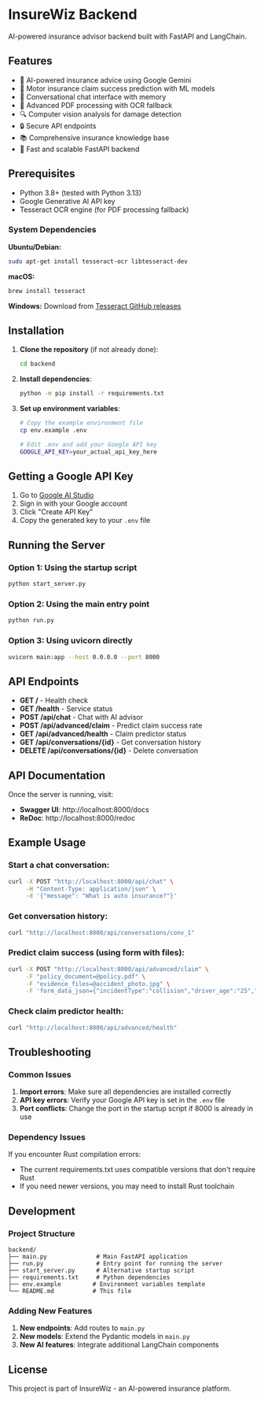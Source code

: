 # InsureWiz Backend

AI-powered insurance advisor backend built with FastAPI and LangChain.

## Features

- 🤖 AI-powered insurance advice using Google Gemini
- 🎯 Motor insurance claim success prediction with ML models
- 💬 Conversational chat interface with memory
- 📄 Advanced PDF processing with OCR fallback
- 🔍 Computer vision analysis for damage detection
- 🔒 Secure API endpoints
- 📚 Comprehensive insurance knowledge base
- 🚀 Fast and scalable FastAPI backend

## Prerequisites

- Python 3.8+ (tested with Python 3.13)
- Google Generative AI API key
- Tesseract OCR engine (for PDF processing fallback)

### System Dependencies

**Ubuntu/Debian:**

```bash
sudo apt-get install tesseract-ocr libtesseract-dev
```

**macOS:**

```bash
brew install tesseract
```

**Windows:**
Download from [Tesseract GitHub releases](https://github.com/UB-Mannheim/tesseract/wiki)

## Installation

1. **Clone the repository** (if not already done):

   ```bash
   cd backend
   ```

2. **Install dependencies**:

   ```bash
   python -m pip install -r requirements.txt
   ```

3. **Set up environment variables**:

   ```bash
   # Copy the example environment file
   cp env.example .env

   # Edit .env and add your Google API key
   GOOGLE_API_KEY=your_actual_api_key_here
   ```

## Getting a Google API Key

1. Go to [Google AI Studio](https://makersuite.google.com/app/apikey)
2. Sign in with your Google account
3. Click "Create API Key"
4. Copy the generated key to your `.env` file

## Running the Server

### Option 1: Using the startup script

```bash
python start_server.py
```

### Option 2: Using the main entry point

```bash
python run.py
```

### Option 3: Using uvicorn directly

```bash
uvicorn main:app --host 0.0.0.0 --port 8000
```

## API Endpoints

- **GET /** - Health check
- **GET /health** - Service status
- **POST /api/chat** - Chat with AI advisor
- **POST /api/advanced/claim** - Predict claim success rate
- **GET /api/advanced/health** - Claim predictor status
- **GET /api/conversations/{id}** - Get conversation history
- **DELETE /api/conversations/{id}** - Delete conversation

## API Documentation

Once the server is running, visit:

- **Swagger UI**: http://localhost:8000/docs
- **ReDoc**: http://localhost:8000/redoc

## Example Usage

### Start a chat conversation:

```bash
curl -X POST "http://localhost:8000/api/chat" \
     -H "Content-Type: application/json" \
     -d '{"message": "What is auto insurance?"}'
```

### Get conversation history:

```bash
curl "http://localhost:8000/api/conversations/conv_1"
```

### Predict claim success (using form with files):

```bash
curl -X POST "http://localhost:8000/api/advanced/claim" \
     -F "policy_document=@policy.pdf" \
     -F "evidence_files=@accident_photo.jpg" \
     -F 'form_data_json={"incidentType":"collision","driver_age":"25","weatherConditions":"clear"}'
```

### Check claim predictor health:

```bash
curl "http://localhost:8000/api/advanced/health"
```

## Troubleshooting

### Common Issues

1. **Import errors**: Make sure all dependencies are installed correctly
2. **API key errors**: Verify your Google API key is set in the `.env` file
3. **Port conflicts**: Change the port in the startup script if 8000 is already in use

### Dependency Issues

If you encounter Rust compilation errors:

- The current requirements.txt uses compatible versions that don't require Rust
- If you need newer versions, you may need to install Rust toolchain

## Development

### Project Structure

```
backend/
├── main.py              # Main FastAPI application
├── run.py               # Entry point for running the server
├── start_server.py      # Alternative startup script
├── requirements.txt     # Python dependencies
├── env.example         # Environment variables template
└── README.md           # This file
```

### Adding New Features

1. **New endpoints**: Add routes to `main.py`
2. **New models**: Extend the Pydantic models in `main.py`
3. **New AI features**: Integrate additional LangChain components

## License

This project is part of InsureWiz - an AI-powered insurance platform.
